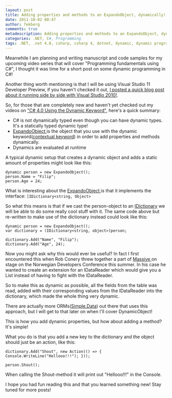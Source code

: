 ```yaml
---
layout: post
title: Adding properties and methods to an ExpandoObject, dynamically!
date: 2011-10-02 00:47
author: fekberg
comments: true
metadescription: Adding properties and methods to an ExpandoObject, dynamically!
categories: .NET, C#, Programming
tags: .NET, .net 4.0, csharp, csharp 4, dotnet, dynamic, dynamic programming, expandoobject
---
```

Meanwhile I am planning and writing manuscript and code samples for my upcoming video series that will cover "Programming fundamentals using C#", I thought it was time for a short post on some dynamic programming in C#!<!--excerpt-->

Another thing worth mentioning is that I will be using Visual Studio 11 Developer Preview, if you haven't checked it out, <a href="http://www.filipekberg.se/2011/09/19/visual-studio-11-and-visual-studio-2010-side-by-side/">I posted a quick blog post about it running side by side with Visual Studio 2010!</a>.

So, for those that are completely new and haven't yet checked out my videos on <a href="http://www.filipekberg.se/2011/07/21/c-4-0-using-the-dynamic-keyword/">"C# 4.0 Using the Dynamic Keyword"</a>, here's a quick summary:

<ul>
	<li>C# is not dynamically typed even though you can have dynamic types. It's a statically typed dynamic type!</li>
	<li><a href="http://msdn.microsoft.com/en-us/library/system.dynamic.expandoobject.aspx">ExpandoObject </a>is the object that you use with the dynamic keyword(<a href="http://msdn.microsoft.com/en-us/library/the35c6y.aspx">contextual keyword</a>) in order to add properties and methods dynamically.</li>
	<li>Dynamics are evaluated at runtime</li>
</ul>

A typical dynamic setup that creates a dynamic object and adds a static amount of properties might look like this:

	dynamic person = new ExpandoObject();
	person.Name = "Filip";
	person.Age = 24;

What is interesting about the <a href="http://msdn.microsoft.com/en-us/library/system.dynamic.expandoobject.aspx">ExpandoObject </a>is that it implements the interface: `]IDictionary<string, Object>`

So what this means is that if we cast the person-object to an <a href="http://msdn.microsoft.com/en-us/library/s4ys34ea.aspx">IDictionary</a> we will be able to do some really cool stuff with it. The same code above but re-written to make use of the dictionary instead could look like this:

	dynamic person = new ExpandoObject();
	var dictionary = (IDictionary<string, object>)person;

	dictionary.Add("Name", "Filip");
	dictionary.Add("Age", 24);

Now you might ask why this would ever be useful? In fact I first encountered this when Rob Conery threw together a part of <a href="https://github.com/robconery/massive">Massive </a>on stage on the Norwegian Developers Conference this summer. In his case he wanted to create an extension for an IDataReader which would give you a List<dynamic> instead of having to fight with the IDataReader.

So to make this as dynamic as possible, all the fields from the table was read, added with their corresponding values from the IDataReader into the dictionary, which made the whole thing very dynamic. 

There are actually more ORMs(<a href="https://github.com/markrendle/Simple.Data">Simple.Data</a>) out there that uses this approach, but I will get to that later on when I'll cover DynamicObject!

This is how you add dynamic properties, but how about adding a method? It's simple!

What you do is that you add a new key to the dictionary and the object should just be an action, like this:

	dictionary.Add("Shout", new Action(() => { Console.WriteLine("Hellooo!!!"); }));

	person.Shout();

When calling the Shout-method it will print out "Hellooo!!!" in the Console.

I hope you had fun reading this and that you learned something new! Stay tuned for more posts!

